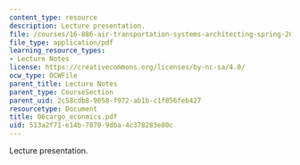```yaml
---
content_type: resource
description: Lecture presentation.
file: /courses/16-886-air-transportation-systems-architecting-spring-2004/513a2f71e14b78709dba4c378283e80c_06cargo_econmics.pdf
file_type: application/pdf
learning_resource_types:
- Lecture Notes
license: https://creativecommons.org/licenses/by-nc-sa/4.0/
ocw_type: OCWFile
parent_title: Lecture Notes
parent_type: CourseSection
parent_uid: 2c58cdb8-9058-f972-ab1b-c1f056feb427
resourcetype: Document
title: 06cargo_econmics.pdf
uid: 513a2f71-e14b-7870-9dba-4c378283e80c
---
```

Lecture presentation.